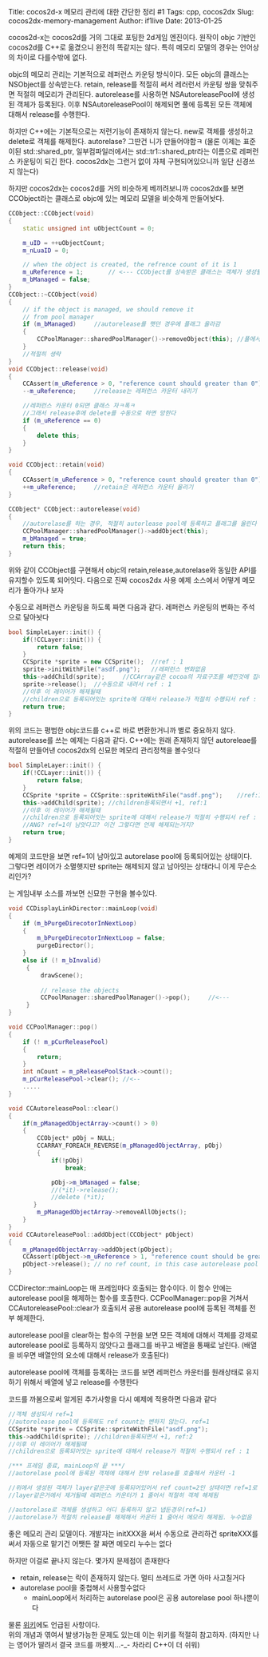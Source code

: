 Title: cocos2d-x 메모리 관리에 대한 간단한 정리 #1
Tags: cpp, cocos2dx
Slug: cocos2dx-memory-management
Author: if1live
Date: 2013-01-25

cocos2d-x는 cocos2d를 거의 그대로 포팅한 2d게임 엔진이다. 
원작이 objc 기반인 cocos2d를 C++로 옮겼으니 완전히 똑같지는 않다. 
특히 메모리 모델의 경우는 언어상의 차이로 다를수밖에 없다.

objc의 메모리 관리는 기본적으로 레퍼런스 카운팅 방식이다. 모든 objc의 클래스는 NSObject를 상속받는다.
retain, release를 적절히 써서 레러런서 카운팅 쌍을 맞춰주면 적절히 메모리가 관리된다.
autorelease를 사용하면 NSAutoreleasePool에 생성된 객체가 등록된다. 
이후 NSAutoreleasePool이 해제되면 풀에 등록된 모든 객체에 대해서 release를 수행한다.

하지만 C++에는 기본적으로는 저런기능이 존재하지 않는다. new로 객체를 생성하고 delete로 객체를 해제한다.
autorelase? 그딴건 니가 만들어야함ㅋ
(물론 이제는 표준이된 std::shared_ptr, 
일부컴파일러에서는 std::tr1::shared_ptr라는 이름으로 레퍼런스 카운팅이 되긴 한다.
cocos2dx는 그런거 없이 자체 구현되어있으니까 일단 신경쓰지 않는다)

하지만 cocos2dx는 cocos2d를 거의 비슷하게 베끼려보니까 cocos2dx를 보면 CCObject라는 클래스로 objc에 있는 메모리 모델을 비슷하게 만들어놧다.

```cpp
CCObject::CCObject(void)
{
    static unsigned int uObjectCount = 0;

    m_uID = ++uObjectCount;
    m_nLuaID = 0;

    // when the object is created, the refrence count of it is 1
    m_uReference = 1;		// <--- CCObject를 상속받은 클래스는 객체가 생성될때 카운터가 1
    m_bManaged = false;
}
CCObject::~CCObject(void)
{
    // if the object is managed, we should remove it
    // from pool manager
    if (m_bManaged)		//autorelease를 햇던 경우에 플래그 올라감
    {
        CCPoolManager::sharedPoolManager()->removeObject(this);	//풀에서 제거
    }
	//적절히 생략
}
void CCObject::release(void)
{
    CCAssert(m_uReference > 0, "reference count should greater than 0");
    --m_uReference;		//release는 레퍼런스 카운터 내리기

	//레퍼런스 카운터 0되면 클래스 자ㅋ폭ㅋ
	//그래서 release후에 delete를 수동으로 하면 망한다
    if (m_uReference == 0)	
    {
        delete this;
    }
}

void CCObject::retain(void)
{
    CCAssert(m_uReference > 0, "reference count should greater than 0");
    ++m_uReference;		//retain은 레퍼런스 카운터 올리기
}

CCObject* CCObject::autorelease(void)
{
	//autorelase를 하는 경우, 적절히 autorlease pool에 등록하고 플래그를 올린다
    CCPoolManager::sharedPoolManager()->addObject(this);
    m_bManaged = true;
    return this;
}
```

위와 같이 CCObject를 구현해서 objc의 retain,release,autorelase와 동일한 API를 유지할수 있도록 되어잇다.
다음으로 진짜 cocos2dx 사용 예제 소스에서 어떻게 메모리가 돌아가나 보자

수동으로 레퍼런스 카운팅을 하도록 짜면 다음과 같다. 레퍼런스 카운팅의 변화는 주석으로 달아놧다
```cpp
bool SimpleLayer::init() {
	if(!CCLayer::init()) {
		return false;
	}
	CCSprite *sprite = new CCSprite();	//ref : 1
	sprite->initWithFile("asdf.png");	//레퍼런스 변화없음
	this->addChild(sprite);		//CCArray같은 cocoa의 자료구조를 베낀것에 집어넣으면 1증가. ref : 2
	sprite->release();	//수동으로 내려서 ref : 1
	//이후 이 레이어가 해제될때
	//children으로 등록되어잇는 sprite에 대해서 release가 적절히 수행되서 ref : 0, 누수없이 객체 삭제
	return true;
}
```

위의 코드는 평범한 objc코드를 c++로 바로 변환한거니까 별로 중요하지 않다.
autorelease를 쓰는 예제는 다음과 같다. C++에는 원래 존재하지 않던 autoreleae를 적절히 만들어낸
cocos2dx의 신묘한 메모리 관리정책을 볼수잇다
```cpp
bool SimpleLayer::init() {
	if(!CCLayer::init()) {
		return false;
	}
	CCSprite *sprite = CCSprite::spriteWithFile("asdf.png");	//ref:1, autorelease pool에 등록
	this->addChild(sprite);	//children등록되면서 +1, ref:1
	//이후 이 레이어가 해제될때
	//children으로 등록되어잇는 sprite에 대해서 release가 적절히 수행되서 ref : 1
	//ANG? ref=1이 남앗다고? 이건 그렇다면 언제 해제되는거지?
	return true;
}
```
예제의 코드만을 보면 ref=1이 남아있고 autorelase pool에 등록되어있는 상태이다.
그렇다면 레이어가 소멸햇지만 sprite는 해제되지 않고 남아잇는 상태라니 이게 무슨소리인가?


는 게임내부 소스를 까보면 신묘한 구현을 볼수있다.
```cpp
void CCDisplayLinkDirector::mainLoop(void)
{
    if (m_bPurgeDirecotorInNextLoop)
    {
        m_bPurgeDirecotorInNextLoop = false;
        purgeDirector();
    }
    else if (! m_bInvalid)
     {
         drawScene();
     
         // release the objects
         CCPoolManager::sharedPoolManager()->pop();     //<--- 
     }
}
```
```cpp
void CCPoolManager::pop()
{
    if (! m_pCurReleasePool)
    {
        return;
    }
	int nCount = m_pReleasePoolStack->count();
    m_pCurReleasePool->clear();	//<--
	.....
}
```
```cpp
void CCAutoreleasePool::clear()
{
    if(m_pManagedObjectArray->count() > 0)
    {
        CCObject* pObj = NULL;
        CCARRAY_FOREACH_REVERSE(m_pManagedObjectArray, pObj)
        {
            if(!pObj)
                break;

            pObj->m_bManaged = false;
            //(*it)->release();
            //delete (*it);
       }
        m_pManagedObjectArray->removeAllObjects();
    }
}
void CCAutoreleasePool::addObject(CCObject* pObject)
{
    m_pManagedObjectArray->addObject(pObject);
    CCAssert(pObject->m_uReference > 1, "reference count should be greater than 1");
    pObject->release(); // no ref count, in this case autorelease pool added.
}
```

CCDirector::mainLoop는 매 프레임마다 호출되는 함수이다. 이 함수 안에는 autorelease pool을 해제하는 함수를 호출한다.
CCPoolManager::pop을 거쳐서 CCAutoreleasePool::clear가 호출되서 공용 autorelease pool에 등록된 객체를 전부 해제한다.

autorelease pool을 clear하는 함수의 구현을 보면
모든 객체에 대해서 
객체를 강제로 autorelease pool로 등록하지 않앗다고 플래그를 바꾸고
배열을 통째로 날린다. (배열을 비우면 배열안의 요소에 대해서 release가 호출된다)

autorelease pool에 객체를 등록하는 코드를 보면 레퍼런스 카운터를 원래상태로 유지하기 위해서 배열에 넣고 release를 수행한다


코드를 까봄으로써 알게된 추가사항을 다시 예제에 적용하면 다음과 같다
```cpp
//객체 생성되서 ref=1
//autorelease pool에 등록해도 ref count는 변하지 않는다. ref=1
CCSprite *sprite = CCSprite::spriteWithFile("asdf.png");
this->addChild(sprite);	//children등록되면서 +1, ref:2
//이후 이 레이어가 해제될때
//children으로 등록되어잇는 sprite에 대해서 release가 적절히 수행되서 ref : 1

/*** 프레임 종료, mainLoop의 끝 ***/
//autorelase pool에 등록된 객체에 대해서 전부 relase를 호출해서 카운터 -1

//위에서 생성된 객체가 layer같은곳에 등록되어있어서 ref count=2인 상태이면 ref=1로 변함. 
//layer같은거에서 제거될때 레퍼런스 카운터가 1 줄어서 적절히 객체 해제됨

//autorelase로 객체를 생성하고 어디 등록하지 않고 냅둔경우(ref=1)
//autorelase가 적절히 release를 해제해서 카운터 1 줄어서 메모리 해제됨. 누수없음
```

좋은 메모리 관리 모델이다. 
개발자는 initXXX을 써서 수동으로 관리하건 spriteXXX를 써서 자동으로 맡기건 어쨋든 잘 짜면 메모리 누수는 없다

하지만 이걸로 끝나지 않는다. 몇가지 문제점이 존재한다
  * retain, release는 락이 존재하지 않는다. 멀티 쓰레드로 가면 아마 사고칠거다
  * autorelase pool을 중첩해서 사용할수없다
    * mainLoop에서 처리하는 autorelase pool은 공용 autorelase pool 하나뿐이다
  
물론 [위키](http://cocos2d-x.org/projects/cocos2d-x/wiki/Memory_Management_in_Cocos2d-x)에도 언급된 사항이다.  
위의 개념과 엮여서 발생가능한 문제도 있는데 이는 위키를 적절히 참고하자. 
(하지만 나는 영어가 딸려서 결국 코드를 까봣지...-_- 차라리 C++이 더 쉬워)
